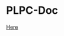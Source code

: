 # PLPC-Doc
<a href='https://github.com/Supoijar-org-PLPC/PLPC-Doc/blob/master/gen.doc/index.md'> Here </a>
